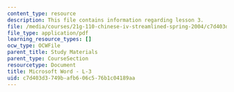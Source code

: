 ```yaml
---
content_type: resource
description: This file contains information regarding lesson 3.
file: /media/courses/21g-110-chinese-iv-streamlined-spring-2004/c7d403d3749bafb606c576b1c04189aa_MIT21G_110S04_L3.pdf
file_type: application/pdf
learning_resource_types: []
ocw_type: OCWFile
parent_title: Study Materials
parent_type: CourseSection
resourcetype: Document
title: Microsoft Word - L-3
uid: c7d403d3-749b-afb6-06c5-76b1c04189aa
---
```

